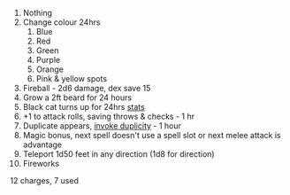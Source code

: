 1. Nothing
2. Change colour 24hrs
    1. Blue
    2. Red
    3. Green
    4. Purple
    5. Orange
    6. Pink & yellow spots
3. Fireball - 2d6 damage, dex save 15
4. Grow a 2ft beard for 24 hours
5. Black cat turns up for 24hrs [stats](https://roll20.net/compendium/dnd5e/Cat#contenthttps://roll20.net/compendium/dnd5e/Cat#content)
6. +1 to attack rolls, saving throws & checks - 1 hr
7. Duplicate appears, [invoke duplicity](http://dnd5e.wikidot.com/cleric:trickery) - 1 hour
8. Magic bonus, next spell doesn't use a spell slot or next melee attack is advantage
9. Teleport 1d50 feet in any direction (1d8 for direction)
10. Fireworks

12 charges, 7 used